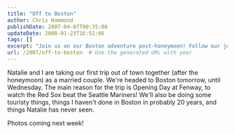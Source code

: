 ```yaml
---
title: "Off to Boston"
author: Chris Hammond
publishDate: 2007-04-07T00:35:00
updateDate: 2008-01-23T16:51:06
tags: []
excerpt: "Join us on our Boston adventure post-honeymoon! Follow our journey from Fenway Park to iconic Boston sights with photos to come next week. #BostonTrip"
url: /2007/off-to-boston  # Use the generated URL with year
---
```

<P>Natalie and I are taking our first trip out of town together (after the honeymoon) as a married couple. We're headed to Boston tomorrow, until Wednesday. The main reason for the trip is Opening Day at Fenway, to watch the Red Sox beat the Seattle Mariners! We'll also be doing some touristy things, things I haven't done in Boston in probably 20 years, and things Natalie has never seen. </P> <P>Photos coming next week!</P>


